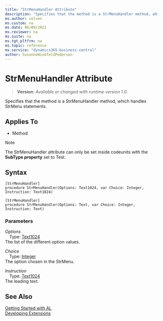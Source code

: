 ```yaml
---
title: "StrMenuHandler Attribute"
description: "Specifies that the method is a StrMenuHandler method, which handles StrMenu statements."
ms.author: solsen
ms.custom: na
ms.date: 06/09/2021
ms.reviewer: na
ms.suite: na
ms.tgt_pltfrm: na
ms.topic: reference
ms.service: "dynamics365-business-central"
author: SusanneWindfeldPedersen
---
```

[//]: # (START>DO_NOT_EDIT)
[//]: # (IMPORTANT:Do not edit any of the content between here and the END>DO_NOT_EDIT.)
[//]: # (Any modifications should be made in the .xml files in the ModernDev repo.)

# StrMenuHandler Attribute
> **Version**: _Available or changed with runtime version 1.0._

Specifies that the method is a StrMenuHandler method, which handles StrMenu statements.


## Applies To

- Method

> [!NOTE]
> The StrMenuHandler attribute can only be set inside codeunits with the **SubType property** set to Test.

## Syntax

```
[StrMenuHandler]
procedure StrMenuHandler(Options: Text1024, var Choice: Integer, Instruction: Text1024)
```
```
[StrMenuHandler]
procedure StrMenuHandler(Options: Text, var Choice: Integer, Instruction: Text)
```

### Parameters
*Options*  
&emsp;Type: [Text1024](../methods-auto/text1024/text1024-data-type.md)  
The list of the different option values.


*Choice*  
&emsp;Type: [Integer](../methods-auto/integer/integer-data-type.md)  
The option chosen in the StrMenu.


*Instruction*  
&emsp;Type: [Text1024](../methods-auto/text1024/text1024-data-type.md)  
The leading text.


[//]: # (IMPORTANT: END>DO_NOT_EDIT)
## See Also  
[Getting Started with AL](../devenv-get-started.md)  
[Developing Extensions](../devenv-dev-overview.md)  